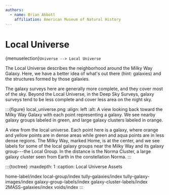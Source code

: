 ```yaml
---
authors:
  - name: Brian Abbott
    affiliation: American Museum of Natural History
---
```



# Local Universe

{menuselection}`Universe --> Local Universe`


The Local Universe describes the neighborhood around the Milky Way Galaxy. Here, we have a better idea of what's out there (hint: galaxies) and the structures formed by those galaxies.

The galaxy surveys here are generally more complete, and they cover most of the sky. Beyond the Local Universe, in the Deep Sky Surveys, galaxy surveys tend to be less complete and cover less area on the night sky.


:::{figure} local_universe.png
:align: left
:alt: A view looking back toward the Milky Way Galaxy with each point representing a galaxy. We see nearby galaxy groups labeled in green, and large galaxy clusters labeled in orange.

A view from the local universe. Each point here is a galaxy, where orange and yellow points are in dense areas while green and aqua points are in less dense regions. The Milky Way, marked Home, is at the center, and we see labels for some of the local galaxy groups near the Milky Way and its galaxy group---the Local Group. In the distance is the Norma Cluster, a large galaxy cluster seen from Earth in the constellation Norma. 
:::



:::{toctree}
:maxdepth: 1
:caption: Local Universe Assets

home-label/index
local-group/index
tully-galaxies/index
tully-galaxy-images/index
galaxy-group-labels/index
galaxy-cluster-labels/index
2MASS-galaxies/index
voids/index
:::

